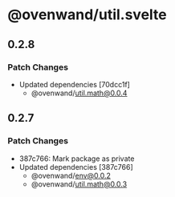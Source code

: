 # @ovenwand/util.svelte

## 0.2.8

### Patch Changes

- Updated dependencies [70dcc1f]
  - @ovenwand/util.math@0.0.4

## 0.2.7

### Patch Changes

- 387c766: Mark package as private
- Updated dependencies [387c766]
  - @ovenwand/env@0.0.2
  - @ovenwand/util.math@0.0.3
